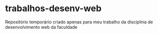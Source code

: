 # trabalhos-desenv-web
 Repositório temporário criado apenas para meu trabalho da disciplina de desenvolvimento web da faculdade
